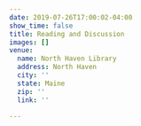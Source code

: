 ```yaml
---
date: 2019-07-26T17:00:02-04:00
show_time: false
title: Reading and Discussion
images: []
venue:
  name: North Haven Library
  address: North Haven
  city: ''
  state: Maine
  zip: ''
  link: ''

---
```

